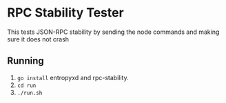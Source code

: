 # RPC Stability Tester
This tests JSON-RPC stability by sending the node commands and making sure it does not crash

## Running
 1. `go install` entropyxd and rpc-stability.
 2. `cd run`
 3. `./run.sh`


